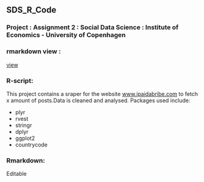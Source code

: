 ## SDS_R_Code

### Project : Assignment 2 : Social Data Science : Institute of Economics - University of Copenhagen

### rmarkdown view : 
[view](http://rpubs.com/adamil/sds_assignment2)

### R-script:
This project contains a sraper for the website www.ipaidabribe.com to fetch x amount of posts.Data is cleaned and analysed.
Packages used include: 
- plyr
- rvest
- stringr
- dplyr
- ggplot2
- countrycode


### Rmarkdown: 
Editable






